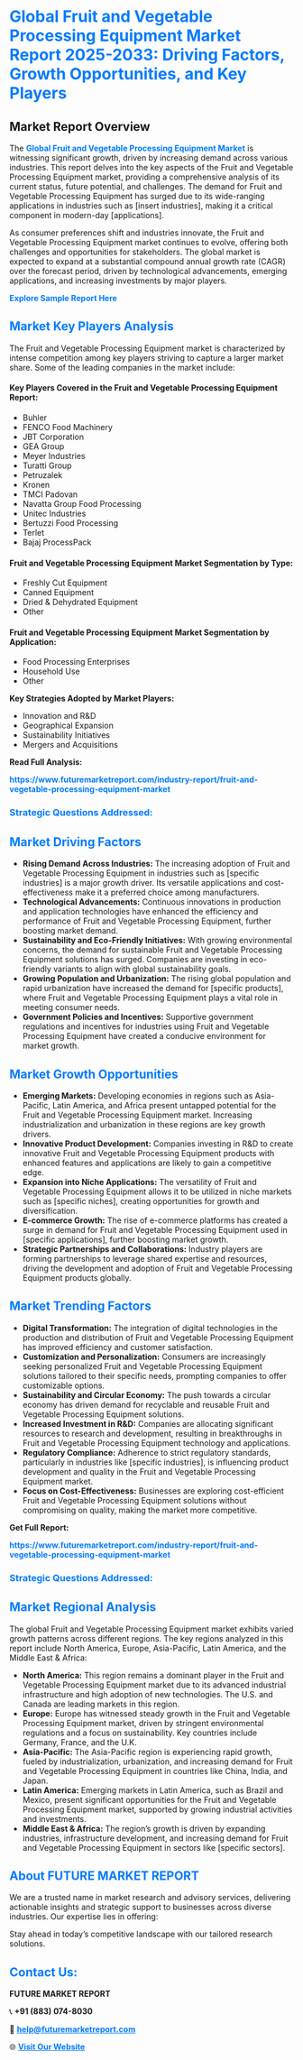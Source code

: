 <h1 style="color: #007BFF;">Global Fruit and Vegetable Processing Equipment Market Report 2025-2033: Driving Factors, Growth Opportunities, and Key Players</h1>

<section id="overview">
<h2>Market Report Overview</h2>
<p>The <a href="https://www.futuremarketreport.com/industry-report/fruit-and-vegetable-processing-equipment-market" style="color: #007BFF; text-decoration: none;"><strong>Global Fruit and Vegetable Processing Equipment Market</strong></a> is witnessing significant growth, driven by increasing demand across various industries. This report delves into the key aspects of the Fruit and Vegetable Processing Equipment market, providing a comprehensive analysis of its current status, future potential, and challenges. The demand for Fruit and Vegetable Processing Equipment has surged due to its wide-ranging applications in industries such as [insert industries], making it a critical component in modern-day [applications].</p>
<p>As consumer preferences shift and industries innovate, the Fruit and Vegetable Processing Equipment market continues to evolve, offering both challenges and opportunities for stakeholders. The global market is expected to expand at a substantial compound annual growth rate (CAGR) over the forecast period, driven by technological advancements, emerging applications, and increasing investments by major players.</p>
</section>

<section id="overview">
<p><a href="https://www.futuremarketreport.com/request-sample/reportId=51594" style="color: #007BFF; text-decoration: none;"><strong>Explore Sample Report Here</strong></a></p>
</section>

<section id="key-players">
<h2 style="color: #007BFF;">Market Key Players Analysis</h2>
<p>The Fruit and Vegetable Processing Equipment market is characterized by intense competition among key players striving to capture a larger market share. Some of the leading companies in the market include:</p>
<h4>Key Players Covered in the Fruit and Vegetable Processing Equipment Report:</h4>
<ul><li>Buhler</li><li>FENCO Food Machinery</li><li>JBT Corporation</li><li>GEA Group</li><li>Meyer Industries</li><li>Turatti Group</li><li>Petruzalek</li><li>Kronen</li><li>TMCI Padovan</li><li>Navatta Group Food Processing</li><li>Unitec Industries</li><li>Bertuzzi Food Processing</li><li>Terlet</li><li>Bajaj ProcessPack</li></ul>
<h4>Fruit and Vegetable Processing Equipment Market Segmentation by Type:</h4>
<ul><li>Freshly Cut Equipment</li><li>Canned Equipment</li><li>Dried &amp; Dehydrated Equipment</li><li>Other</li></ul>

<h4>Fruit and Vegetable Processing Equipment Market Segmentation by Application:</h4>
<ul><li>Food Processing Enterprises</li><li>Household Use</li><li>Other</li></ul>
<p><strong>Key Strategies Adopted by Market Players:</strong></p>
<ul>
<li>Innovation and R&D</li>
<li>Geographical Expansion</li>
<li>Sustainability Initiatives</li>
<li>Mergers and Acquisitions</li>
</ul>
</section>

<section>
<p><strong>Read Full Analysis: </strong></p><a href="https://www.futuremarketreport.com/industry-report/fruit-and-vegetable-processing-equipment-market" style="color: #007BFF; text-decoration: none;"><strong>https://www.futuremarketreport.com/industry-report/fruit-and-vegetable-processing-equipment-market</strong></a>
<h3 style="color: #007BFF;">Strategic Questions Addressed:</h3>
</section>

<section id="driving-factors">
<h2 style="color: #007BFF;">Market Driving Factors</h2>
<ul>
<li><strong>Rising Demand Across Industries:</strong> The increasing adoption of Fruit and Vegetable Processing Equipment in industries such as [specific industries] is a major growth driver. Its versatile applications and cost-effectiveness make it a preferred choice among manufacturers.</li>
<li><strong>Technological Advancements:</strong> Continuous innovations in production and application technologies have enhanced the efficiency and performance of Fruit and Vegetable Processing Equipment, further boosting market demand.</li>
<li><strong>Sustainability and Eco-Friendly Initiatives:</strong> With growing environmental concerns, the demand for sustainable Fruit and Vegetable Processing Equipment solutions has surged. Companies are investing in eco-friendly variants to align with global sustainability goals.</li>
<li><strong>Growing Population and Urbanization:</strong> The rising global population and rapid urbanization have increased the demand for [specific products], where Fruit and Vegetable Processing Equipment plays a vital role in meeting consumer needs.</li>
<li><strong>Government Policies and Incentives:</strong> Supportive government regulations and incentives for industries using Fruit and Vegetable Processing Equipment have created a conducive environment for market growth.</li>
</ul>
</section>

<section id="growth-opportunities">
<h2 style="color: #007BFF;">Market Growth Opportunities</h2>
<ul>
<li><strong>Emerging Markets:</strong> Developing economies in regions such as Asia-Pacific, Latin America, and Africa present untapped potential for the Fruit and Vegetable Processing Equipment market. Increasing industrialization and urbanization in these regions are key growth drivers.</li>
<li><strong>Innovative Product Development:</strong> Companies investing in R&D to create innovative Fruit and Vegetable Processing Equipment products with enhanced features and applications are likely to gain a competitive edge.</li>
<li><strong>Expansion into Niche Applications:</strong> The versatility of Fruit and Vegetable Processing Equipment allows it to be utilized in niche markets such as [specific niches], creating opportunities for growth and diversification.</li>
<li><strong>E-commerce Growth:</strong> The rise of e-commerce platforms has created a surge in demand for Fruit and Vegetable Processing Equipment used in [specific applications], further boosting market growth.</li>
<li><strong>Strategic Partnerships and Collaborations:</strong> Industry players are forming partnerships to leverage shared expertise and resources, driving the development and adoption of Fruit and Vegetable Processing Equipment products globally.</li>
</ul>
</section>

<section id="trending-factors">
<h2 style="color: #007BFF;">Market Trending Factors</h2>
<ul>
<li><strong>Digital Transformation:</strong> The integration of digital technologies in the production and distribution of Fruit and Vegetable Processing Equipment has improved efficiency and customer satisfaction.</li>
<li><strong>Customization and Personalization:</strong> Consumers are increasingly seeking personalized Fruit and Vegetable Processing Equipment solutions tailored to their specific needs, prompting companies to offer customizable options.</li>
<li><strong>Sustainability and Circular Economy:</strong> The push towards a circular economy has driven demand for recyclable and reusable Fruit and Vegetable Processing Equipment solutions.</li>
<li><strong>Increased Investment in R&D:</strong> Companies are allocating significant resources to research and development, resulting in breakthroughs in Fruit and Vegetable Processing Equipment technology and applications.</li>
<li><strong>Regulatory Compliance:</strong> Adherence to strict regulatory standards, particularly in industries like [specific industries], is influencing product development and quality in the Fruit and Vegetable Processing Equipment market.</li>
<li><strong>Focus on Cost-Effectiveness:</strong> Businesses are exploring cost-efficient Fruit and Vegetable Processing Equipment solutions without compromising on quality, making the market more competitive.</li>
</ul>
</section>

<section>
<p><strong>Get Full Report: </strong></p><a href="https://www.futuremarketreport.com/industry-report/fruit-and-vegetable-processing-equipment-market" style="color: #007BFF; text-decoration: none;"><strong>https://www.futuremarketreport.com/industry-report/fruit-and-vegetable-processing-equipment-market</strong></a>
<h3 style="color: #007BFF;">Strategic Questions Addressed:</h3>
</section>


<section id="regional-analysis">
<h2 style="color: #007BFF;">Market Regional Analysis</h2>
<p>The global Fruit and Vegetable Processing Equipment market exhibits varied growth patterns across different regions. The key regions analyzed in this report include North America, Europe, Asia-Pacific, Latin America, and the Middle East & Africa:</p>
<ul>
<li><strong>North America:</strong> This region remains a dominant player in the Fruit and Vegetable Processing Equipment market due to its advanced industrial infrastructure and high adoption of new technologies. The U.S. and Canada are leading markets in this region.</li>
<li><strong>Europe:</strong> Europe has witnessed steady growth in the Fruit and Vegetable Processing Equipment market, driven by stringent environmental regulations and a focus on sustainability. Key countries include Germany, France, and the U.K.</li>
<li><strong>Asia-Pacific:</strong> The Asia-Pacific region is experiencing rapid growth, fueled by industrialization, urbanization, and increasing demand for Fruit and Vegetable Processing Equipment in countries like China, India, and Japan.</li>
<li><strong>Latin America:</strong> Emerging markets in Latin America, such as Brazil and Mexico, present significant opportunities for the Fruit and Vegetable Processing Equipment market, supported by growing industrial activities and investments.</li>
<li><strong>Middle East & Africa:</strong> The region’s growth is driven by expanding industries, infrastructure development, and increasing demand for Fruit and Vegetable Processing Equipment in sectors like [specific sectors].</li>
</ul>
</section>

<footer>
<h2 style="color: #007BFF;">About FUTURE MARKET REPORT</h2>
<p>We are a trusted name in market research and advisory services, delivering actionable insights and strategic support to businesses across diverse industries. Our expertise lies in offering:</p>

<p>Stay ahead in today’s competitive landscape with our tailored research solutions.</p>

<h2 style="color: #007BFF;">Contact Us:</h2>
<p><strong>FUTURE MARKET REPORT</strong></p>
<p>📞 <strong>+91 (883) 074-8030</strong></p>
<p>📧 <strong><a href="mailto:help@futuremarketreport.com" style="color: #007BFF;">help@futuremarketreport.com</a></strong></p>
<p>🌐 <strong><a href="https://www.futuremarketreport.com/" style="color: #007BFF;">Visit Our Website</a></strong></p>
</footer>